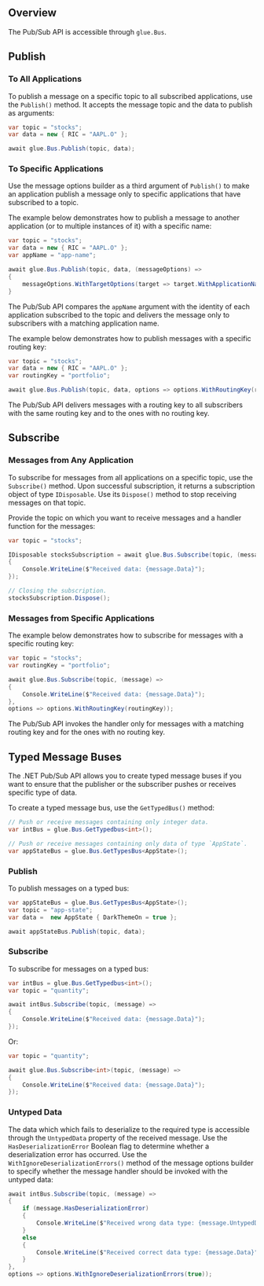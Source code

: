 ## Overview

<glue42 name="addClass" class="colorSection" element="p" text="Available since Glue42 Enterprise 3.12">

The Pub/Sub API is accessible through `glue.Bus`.

## Publish

### To All Applications

To publish a message on a specific topic to all subscribed applications, use the `Publish()` method. It accepts the message topic and the data to publish as arguments:

```csharp
var topic = "stocks";
var data = new { RIC = "AAPL.O" };

await glue.Bus.Publish(topic, data);
```

<glue42 name="diagram" image="../../../../images/pub-sub/pub-sub-all.gif">

### To Specific Applications

Use the message options builder as a third argument of `Publish()` to make an application publish a message only to specific applications that have subscribed to a topic.

The example below demonstrates how to publish a message to another application (or to multiple instances of it) with a specific name:

```csharp
var topic = "stocks";
var data = new { RIC = "AAPL.O" };
var appName = "app-name";

await glue.Bus.Publish(topic, data, (messageOptions) =>
{
    messageOptions.WithTargetOptions(target => target.WithApplicationName(appName));
}
```

<glue42 name="diagram" image="../../../../images/pub-sub/pub-sub-specific-app.gif">

The Pub/Sub API compares the `appName` argument with the identity of each application subscribed to the topic and delivers the message only to subscribers with a matching application name.

The example below demonstrates how to publish messages with a specific routing key:

```csharp
var topic = "stocks";
var data = new { RIC = "AAPL.O" };
var routingKey = "portfolio";

await glue.Bus.Publish(topic, data, options => options.WithRoutingKey(routingKey));
```

The Pub/Sub API delivers messages with a routing key to all subscribers with the same routing key and to the ones with no routing key.

<glue42 name="diagram" image="../../../../images/pub-sub/pub-sub-routing.gif">

## Subscribe

### Messages from Any Application

To subscribe for messages from all applications on a specific topic, use the `Subscribe()` method. Upon successful subscription, it returns a subscription object of type `IDisposable`. Use its `Dispose()` method to stop receiving messages on that topic.

Provide the topic on which you want to receive messages and a handler function for the messages:

```csharp
var topic = "stocks";

IDisposable stocksSubscription = await glue.Bus.Subscribe(topic, (message) =>
{
    Console.WriteLine($"Received data: {message.Data}");
});

// Closing the subscription.
stocksSubscription.Dispose();
```

<glue42 name="diagram" image="../../../../images/pub-sub/pub-sub-all.gif">

### Messages from Specific Applications

<!-- Use the message options builder as a third argument of `Subscribe()` to make an application subscribe for messages only from specific applications:

```csharp
var topic = "stocks";
var target = new Dictionary<string, object>{{ "application" , "app-name"}};

await glue.Bus.Subscribe(topic, (message) =>
{
    Console.WriteLine($"Received data: {message.Data}");
},
options => options.WithTarget(target));
```

The Pub/Sub API compares the `target` argument with the identity of the publisher. It invokes the message handler only if the `target` argument entries match the respective entries in the identity of the publisher.

<glue42 name="diagram" image="../../../../images/pub-sub/pub-sub-specific-app.gif"> -->

The example below demonstrates how to subscribe for messages with a specific routing key:

```csharp
var topic = "stocks";
var routingKey = "portfolio";

await glue.Bus.Subscribe(topic, (message) =>
{
    Console.WriteLine($"Received data: {message.Data}");
},
options => options.WithRoutingKey(routingKey));
```

The Pub/Sub API invokes the handler only for messages with a matching routing key and for the ones with no routing key.

<glue42 name="diagram" image="../../../../images/pub-sub/pub-sub-routing.gif">

## Typed Message Buses

The .NET Pub/Sub API allows you to create typed message buses if you want to ensure that the publisher or the subscriber pushes or receives specific type of data.

To create a typed message bus, use the `GetTypedBus()` method:

```csharp
// Push or receive messages containing only integer data.
var intBus = glue.Bus.GetTypedbus<int>();

// Push or receive messages containing only data of type `AppState`.
var appStateBus = glue.Bus.GetTypesBus<AppState>();
```

### Publish

To publish messages on a typed bus:

```csharp
var appStateBus = glue.Bus.GetTypesBus<AppState>();
var topic = "app-state";
var data =  new AppState { DarkThemeOn = true };

await appStateBus.Publish(topic, data);
```

### Subscribe

To subscribe for messages on a typed bus:

```csharp
var intBus = glue.Bus.GetTypedbus<int>();
var topic = "quantity";

await intBus.Subscribe(topic, (message) =>
{
    Console.WriteLine($"Received data: {message.Data}");
});
```

Or:

```csharp
var topic = "quantity";

await glue.Bus.Subscribe<int>(topic, (message) =>
{
    Console.WriteLine($"Received data: {message.Data}");
});
```

### Untyped Data

The data which which fails to deserialize to the required type is accessible through the `UntypedData` property of the received message. Use the `HasDeserializationError` Boolean flag to determine whether a deserialization error has occurred. Use the `WithIgnoreDeserializationErrors()` method of the message options builder to specify whether the message handler should be invoked with the untyped data:

```csharp
await intBus.Subscribe(topic, (message) =>
{
    if (message.HasDeserializationError)
    {
        Console.WriteLine($"Received wrong data type: {message.UntypedData}");
    }
    else
    {
        Console.WriteLine($"Received correct data type: {message.Data}")
    }
},
options => options.WithIgnoreDeserializationErrors(true));
```